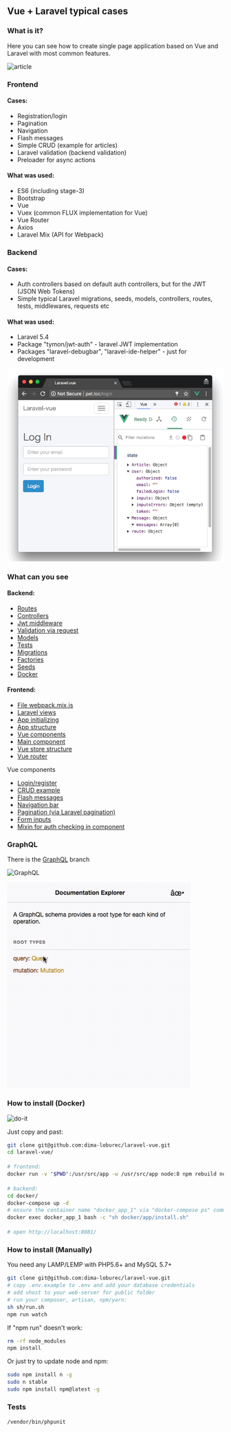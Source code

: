 ## Vue + Laravel typical cases

### What is it?

Here you can see how to create single page application based on Vue and Laravel with most common features.

![article](md-assets/gif/article2.gif)

### Frontend

#### Cases:

- Registration/login
- Pagination
- Navigation
- Flash messages
- Simple CRUD (example for articles)
- Laravel validation (backend validation)
- Preloader for async actions

#### What was used:

- ES6 (including stage-3)
- Bootstrap
- Vue
- Vuex (common FLUX implementation for Vue)
- Vue Router
- Axios
- Laravel Mix (API for Webpack)

### Backend

#### Cases:

- Auth controllers based on default auth controllers, but for the JWT (JSON Web Tokens)
- Simple typical Laravel migrations, seeds, models, controllers, routes, tests, middlewares, requests etc

#### What was used:

- Laravel 5.4
- Package "tymon/jwt-auth" - laravel JWT implementation
- Packages "laravel-debugbar", "laravel-ide-helper" - just for development

![login](md-assets/gif/login2.gif)

### What can you see

#### Backend:

- [Routes](routes/)
- [Controllers](app/Http/Controllers/)
- [Jwt middleware](app/Http/Middleware/JwtAuth.php)
- [Validation via request](app/Http/Requests/ArticleRequest.php)
- [Models](app/Models/)
- [Tests](tests/Feature/)
- [Migrations](database/migrations/)
- [Factories](database/factories/)
- [Seeds](database/seeds/)
- [Docker](docker/)

#### Frontend:

- [File webpack.mix.js](webpack.mix.js)
- [Laravel views](resources/views/)
- [App initializing](resources/assets/js/app.js)
- [App structure](resources/assets/js/)
- [Vue components](resources/assets/js/components/)
- [Main component](resources/assets/js/components/App.vue)
- [Vue store structure](resources/assets/js/store/)
- [Vue router](resources/assets/js/router/index.js)

Vue components

- [Login/register](resources/assets/js/components/auth)
- [CRUD example](resources/assets/js/components/article)
- [Flash messages](resources/assets/js/components/Message.vue)
- [Navigation bar](resources/assets/js/components/Navigation.vue)
- [Pagination (via Laravel pagination)](resources/assets/js/components/Pagination.vue)
- [Form inputs](resources/assets/js/components/input)
- [Mixin for auth checking in component](resources/assets/js/components/mixins/Check-auth.vue)

### GraphQL

There is the [GraphQL](https://github.com/dima-loburec/laravel-vue/tree/GraphQL) branch

![GraphQL](md-assets/gif/GraphQL.gif)

![GraphQLSchema](md-assets/gif/GraphQLSchema.gif)


### How to install (Docker)

![do-it](md-assets/gif/do-it.gif)

Just copy and past:

```bash
git clone git@github.com:dima-loburec/laravel-vue.git
cd laravel-vue/

# frontend:
docker run -v "$PWD":/usr/src/app -w /usr/src/app node:8 npm rebuild node-sass --force && yarn install && yarn run dev

# backend:
cd docker/
docker-compose up -d
# ensure the container name "docker_app_1" via "docker-compose ps" command and run:
docker exec docker_app_1 bash -c "sh docker/app/install.sh"

# open http://localhost:8081/
```

### How to install (Manually)

You need any LAMP/LEMP with PHP5.6+ and MySQL 5.7+

```bash
git clone git@github.com:dima-loburec/laravel-vue.git
# copy .env.example to .env and add your database credentials
# add vhost to your web-server for public folder
# run your composer, artisan, npm/yarn:
sh sh/run.sh
npm run watch
```

If "npm run" doesn't work:

```bash
rm -rf node_modules
npm install
```

Or just try to update node and npm:

```bash
sudo npm install n -g
sudo n stable
sudo npm install npm@latest -g
```

### Tests

```bash
/vendor/bin/phpunit
```
